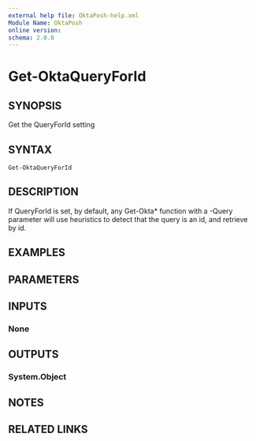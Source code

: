 ```yaml
---
external help file: OktaPosh-help.xml
Module Name: OktaPosh
online version:
schema: 2.0.0
---
```


# Get-OktaQueryForId

## SYNOPSIS
Get the QueryForId setting 

## SYNTAX

```
Get-OktaQueryForId
```

## DESCRIPTION
If QueryForId is set, by default, any Get-Okta* function with a -Query parameter will use heuristics to detect that the query is an id, and retrieve by id.

## EXAMPLES

## PARAMETERS

## INPUTS

### None

## OUTPUTS

### System.Object
## NOTES

## RELATED LINKS
